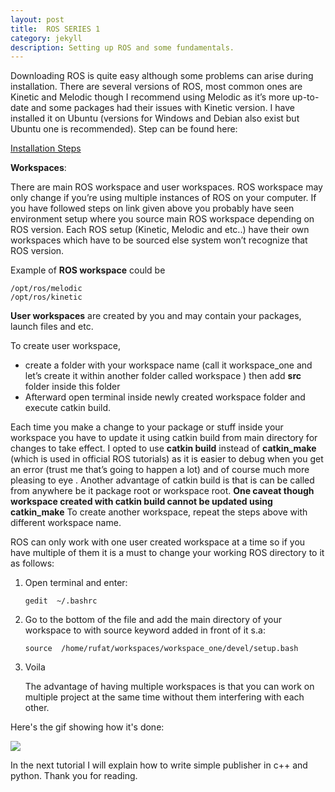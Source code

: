 ```yaml
---
layout: post
title:  ROS SERIES 1
category: jekyll 
description: Setting up ROS and some fundamentals.
---
```


Downloading ROS is quite easy although some problems can arise during installation. There are several versions of ROS, most common ones are Kinetic and Melodic though I recommend using Melodic as it’s more up-to-date and some packages had their issues with Kinetic version. I have installed it on Ubuntu (versions for Windows and Debian also exist but Ubuntu one is recommended). Step can be found here:

[Installation Steps](http://wiki.ros.org/melodic/Installation/Ubuntu)

**Workspaces**:

There are main ROS workspace and user workspaces. ROS workspace may only change if you’re using multiple instances of ROS on your computer. If you have followed steps  on link given above you probably have seen environment setup where you source main ROS workspace depending on ROS version. Each ROS setup (Kinetic, Melodic and etc..) have their own workspaces which have to be sourced else system won’t recognize that ROS version. 

Example of **ROS workspace** could be 

```
/opt/ros/melodic
/opt/ros/kinetic
```

**User workspaces** are created by you and may contain your packages, launch files and etc.

To create user workspace, 

- create a folder with your workspace name (call it workspace_one and let’s create it within another folder called workspace ) then add **src** folder inside this folder
- Afterward open terminal inside newly created workspace folder and execute catkin build.

Each time you make a change to your package or stuff inside your workspace you have to update it using catkin build from main directory for changes to take effect.
I opted to use **catkin build** instead of **catkin_make** (which is used in official ROS tutorials) as it is easier to debug when you get an error (trust me that’s going to happen a lot) and of course much more pleasing to eye . Another advantage of catkin build is that is can be called from anywhere be it package root or workspace root.
**One caveat though workspace created with catkin build cannot be updated using catkin_make**
To create another workspace, repeat the steps above with different workspace name.

ROS can only work with one user created workspace at a time so if you have multiple of them it is a must to change your working ROS directory to it as follows:


1. Open terminal and enter:  

   ```
   gedit  ~/.bashrc 
   ```

2. Go to the bottom of the file and add the main directory of your workspace to with source keyword added in front of it s.a:

   ```
   source  /home/rufat/workspaces/workspace_one/devel/setup.bash
   ```

   

3. Voila

   The advantage of having multiple workspaces is that you can work on multiple project at the same time without them interfering with each other.

Here's the gif showing how it's done:

![](/home/rufat/ros_tutorials/workspace_tutorial.gif)

In the next tutorial I will explain how to write simple publisher in c++ and python. Thank you for reading.

